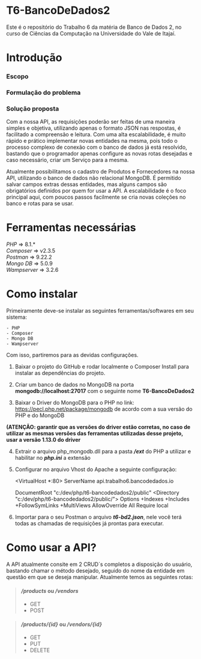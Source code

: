 # T6-BancoDeDados2

Este é o repositório do Trabalho 6 da matéria de Banco de Dados 2,
no curso de Ciências da Computação na Universidade do Vale de Itajaí.

# Introdução

### Escopo

### Formulação do problema

### Solução proposta

Com a nossa API, as requisições poderão ser feitas de uma maneira simples e objetiva, utilizando apenas o formato JSON
nas respostas, é facilitado a compreensão e leitura. Com uma alta escalabilidade, é muito rápido e prático implementar
novas entidades na mesma, pois todo o processo complexo de conexão com o banco de dados já está resolvido,
bastando que o programador apenas configure as novas rotas desejadas e caso necessário, criar um Serviço para a mesma.

Atualmente possibilitamos o cadastro de Produtos e Fornecedores na nossa API, utilizando o banco de dados não relacional
MongoDB. É permitido salvar campos extras dessas entidades, mas alguns campos são obrigatórios definidos por quem for
usar a API.
A escalabilidade é o foco principal aqui, com poucos passos facilmente se cria novas coleções no banco e rotas para se
usar.

# Ferramentas necessárias

*PHP* => 8.1.*  
*Composer* => v2.3.5  
*Postman*  => 9.22.2  
*Mongo DB* => 5.0.9  
*Wampserver* => 3.2.6

# Como instalar

Primeiramente deve-se instalar as seguintes ferramentas/softwares em seu sistema:

    - PHP
    - Composer
    - Mongo DB
    - Wampserver

Com isso, partiremos para as devidas configurações.

1. Baixar o projeto do GitHub e rodar localmente o Composer Install para instalar as dependências do projeto.


2. Criar um banco de dados no MongoDB na porta **mongodb://localhost:27017** com o seguinte nome **T6-BancoDeDados2**


3. Baixar o Driver do MongoDB para o PHP no link: https://pecl.php.net/package/mongodb de acordo com a sua versão do PHP
   e do MongoDB

**(ATENÇÃO: garantir que as versões do driver estão corretas, no caso de utilizar as mesmas versões das ferramentas
utilizadas desse projeto, usar a versão 1.13.0 do driver**

4. Extrair o arquivo php_mongodb.dll para a pasta ***/ext*** do PHP a utilizar e habilitar no ***php.ini*** a extensão


5. Configurar no arquivo Vhost do Apache a seguinte configuração:

   <VirtualHost *:80>
   ServerName api.trabalho6.bancodedados.io

   DocumentRoot "c:/dev/php/t6-bancodedados2/public"
   <Directory  "c:/dev/php/t6-bancodedados2/public/">
   Options +Indexes +Includes +FollowSymLinks +MultiViews
   AllowOverride All
   Require local
   </Directory>
   </VirtualHost>

6. Importar para o seu Postman o arquivo ***t6-bd2.json***, nele você terá todas as chamadas de requisições já prontas
   para executar.

# Como usar a API?

A API atualmente consite em 2 CRUD´s completos a disposição do usuário, bastando chamar o método desejado, seguido do
nome da entidade em questão em que se deseja manipular.
Atualmente temos as seguintes rotas:

> #### */products* ou */vendors*
>- GET
>- POST

> #### */products/{id}* ou */vendors/{id}*
>- GET
>- PUT
>- DELETE